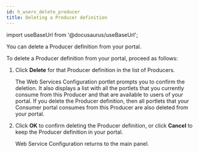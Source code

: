 ```yaml
---
id: h_wserv_delete_producer
title: Deleting a Producer definition
---
```

import useBaseUrl from '@docusaurus/useBaseUrl';



You can delete a Producer definition from your portal.

To delete a Producer definition from your portal, proceed as follows:

1.  Click **Delete** for that Producer definition in the list of Producers.

    The Web Services Configuration portlet prompts you to confirm the deletion. It also displays a list with all the portlets that you currently consume from this Producer and that are available to users of your portal. If you delete the Producer definition, then all portlets that your Consumer portal consumes from this Producer are also deleted from your portal.

2.  Click **OK** to confirm deleting the Producer definition, or click **Cancel** to keep the Producer definition in your portal.

    Web Service Configuration returns to the main panel.


